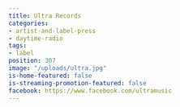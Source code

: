 ```yaml
---
title: Ultra Records
categories:
- artist-and-label-press
- daytime-radio
tags:
- label
position: 307
image: "/uploads/ultra.jpg"
is-home-featured: false
is-streaming-promotion-featured: false
facebook: https://www.facebook.com/ultramusic
---
```


